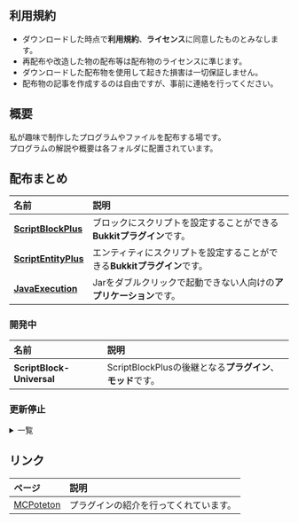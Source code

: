 ## 利用規約
- ダウンロードした時点で**利用規約**、**ライセンス**に同意したものとみなします。  
- 再配布や改造した物の配布等は配布物のライセンスに準じます。  
- ダウンロードした配布物を使用して起きた損害は一切保証しません。  
- 配布物の記事を作成するのは自由ですが、事前に連絡を行ってください。  

## 概要
私が趣味で制作したプログラムやファイルを配布する場です。  
プログラムの解説や概要は各フォルダに配置されています。  

## 配布まとめ
| 名前 | 説明 |
|:---|:---|
| [**ScriptBlockPlus**](https://github.com/yuttyann/FileArchive/tree/main/ScriptBlockPlus) | ブロックにスクリプトを設定することができる**Bukkitプラグイン**です。 |
| [**ScriptEntityPlus**](https://github.com/yuttyann/FileArchive/tree/main/ScriptEntityPlus) | エンティティにスクリプトを設定することができる**Bukkitプラグイン**です。 |
| [**JavaExecution**](https://github.com/yuttyann/FileArchive/tree/main/JavaExecution) | Jarをダブルクリックで起動できない人向けの**アプリケーション**です。 |

### 開発中
| 名前 | 説明 |
|:---|:---|
| **ScriptBlock-Universal** | ScriptBlockPlusの後継となる**プラグイン**、**モッド**です。 |

### 更新停止
<details>
<summary>一覧</summary>

| 名前 | 説明 |
|:---|:---|
| [AntiKnockBack](https://github.com/yuttyann/FileArchive/tree/main/AntiKnockBack) | エンティティのノックバックを無効化する**Bukkitプラグイン**です。 |
| [AutoMessage](https://github.com/yuttyann/FileArchive/tree/main/AutoMessage) | 任意のメッセージを定期的に送信することができる**Bukkitプラグイン**です。 |
| [AutoRespawn](https://github.com/yuttyann/FileArchive/tree/main/AutoRespawn) | リスポーン時の画面をスキップすることができる**Bukkitプラグイン**です。 |
| [BlockHat](https://github.com/yuttyann/FileArchive/tree/main/BlockHat) | ブロックをプレイヤー頭部に装備することができる**Bukkitプラグイン**です。 |
| [CheckPoint](https://github.com/yuttyann/FileArchive/tree/main/CheckPoint) | チェックポイントの保存と移動が可能になる**Bukkitプラグイン**です。 |
| [CustomChat](https://github.com/yuttyann/FileArchive/tree/main/CustomChat) | プレイヤーのチャットをカスタムすることができる**Bukkitプラグイン**です。 |
| [CustomMessage](https://github.com/yuttyann/FileArchive/tree/main/CustomMessage) | ゲーム内の様々なメッセージを変更することができる**Bukkitプラグイン**です。 |
| [GunCoolTime](https://github.com/yuttyann/FileArchive/tree/main/GunCoolTime) | 銃を持ち替えた際のクールタイムを追加する**Bukkitプラグイン**です。 |
| [GunScopeandRecoil](https://github.com/yuttyann/FileArchive/tree/main/GunScopeandRecoil) | 銃に上下リコイルとスコープ時の画像を追加する**Bukkitプラグイン**です。 |
| [KDstatus](https://github.com/yuttyann/FileArchive/tree/main/KDstatus) | キル/デス数を保存するシステムを追加する**Bukkitプラグイン**です。 |
| [KDStatus-vPotato](https://github.com/yuttyann/FileArchive/tree/main/KDStatus-vPotato) | PVP/PVEのキル/デス数を保存するシステムを追加する**Bukkitプラグイン**です。 |
| [Kits](https://github.com/yuttyann/FileArchive/tree/main/Kits) | 任意の組み合わせのアイテムの保存と呼び出しが可能になる**Bukkitプラグイン**です。 |
| [MetaandBlockChanger](https://github.com/yuttyann/FileArchive/tree/main/MetaandBlockChanger) | ブロックのメタデータを変更やコピー・ペーストが可能になる**Bukkitプラグイン**です。 |
| [OpenInventory](https://github.com/yuttyann/FileArchive/tree/main/OpenInventory) | プレイヤーのインベントリを遠隔で開き操作する事ができる**Bukkitプラグイン**です。 |
| [SignEditor](https://github.com/yuttyann/FileArchive/tree/main/SignEditor) | 再設置を行わずに看板を編集することができる**Bukkitプラグイン**です。 |
| [SignTeleport](https://github.com/yuttyann/FileArchive/tree/main/SignTeleport) | 看板に座標とワールド名を書き込む事で移動することができる**Bukkitプラグイン**です。 |
| [SkullPlugin](https://github.com/yuttyann/FileArchive/tree/main/SkullPlugin) | プレイヤーの頭を入手することができる**Bukkitプラグイン**です。 |
| [TPBugFix](https://github.com/yuttyann/FileArchive/tree/main/TPBugFix) | 一部バージョンに存在するテレポートに関する不具合を修正する**Bukkitプラグイン**です。 |
| [WorldProtection](https://github.com/yuttyann/FileArchive/tree/main/) | 簡単な設定でワールドを保護することができる**Bukkitプラグイン**です。 |
</details>

## リンク
| ページ | 説明 |
|:---|:---|
| [MCPoteton](https://mcpoteton.com/) | プラグインの紹介を行ってくれています。 |